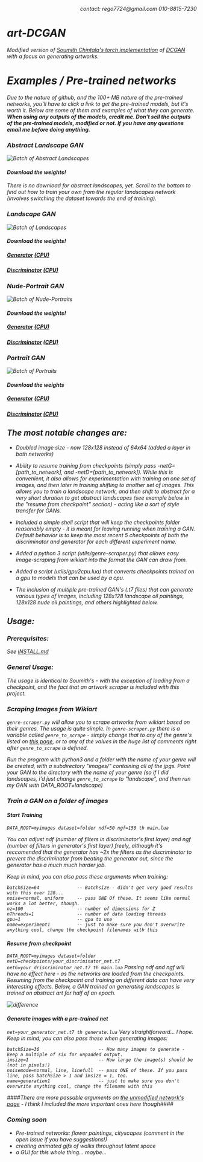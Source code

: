 <p align="right">
<i>contact: rego7724@gmail.com</i>
<i>         010-8815-7230
</p>

# art-DCGAN
Modified version of [Soumith Chintala's torch implementation](https://github.com/soumith/dcgan.torch) of [DCGAN](https://arxiv.org/pdf/1511.06434.pdf) with a focus on generating artworks.

# Examples / Pre-trained networks
Due to the nature of github, and the 100+ MB nature of the pre-trained networks, you'll have to click a link to get the pre-trained models, but it's worth it. Below are some of them and examples of what they can generate. **When using any outputs of the models, credit me. Don't sell the outputs of the pre-trained models, modified or not. If you have any questions email me before doing anything.**

### Abstract Landscape GAN
![Batch of Abstract Landscapes](https://raw.githubusercontent.com/robbiebarrat/art-DCGAN/master/abstractlandscapes.png)
#### Download the weights!
There is no download for abstract landscapes, yet. Scroll to the bottom to find out how to train your own from the regular landscapes network (involves switching the dataset towards the end of training).

### Landscape GAN
![Batch of Landscapes](https://raw.githubusercontent.com/robbiebarrat/art-DCGAN/master/images/landscapenet_waifu2x.png)
#### Download the weights!
##### [Generator](https://drive.google.com/open?id=0B-_m9VM1w1bKUFBmV09VOWlmNG8) [(CPU)](https://drive.google.com/open?id=1HqoHuH1cefPN1A9i6j_CjbCuoQy_hpG1)

##### [Discriminator](https://drive.google.com/open?id=0B-_m9VM1w1bKaC1MRkNiMHp0VHM) [(CPU)](https://drive.google.com/open?id=1wz0Ke0TL8J9x2AkfpYTBII0UfO_OPVgH)

### Nude-Portrait GAN
![Batch of Nude-Portraits](https://raw.githubusercontent.com/robbiebarrat/art-DCGAN/master/images/nudenet_waifu2x.png)
#### Download the weights!
##### [Generator](https://drive.google.com/open?id=0B-_m9VM1w1bKdFJkdUFlNFRGRVE) [(CPU)](https://drive.google.com/open?id=1WfGaeEMNgMp355J194NnfRr8TqHSlvVd)

##### [Discriminator](https://drive.google.com/open?id=0B-_m9VM1w1bKUjdrckNQeGZqME0) [(CPU)](https://drive.google.com/open?id=1bOLqlIsXrOYYxfQnwgNQloCy4D0p7bBe)


### Portrait GAN
![Batch of Portraits](https://raw.githubusercontent.com/robbiebarrat/art-DCGAN/master/images/portraitnet_waifu2x.png)
#### Download the weights
##### [Generator](https://drive.google.com/open?id=0B-_m9VM1w1bKUXhmazg2eVF0bTA) [(CPU)](https://drive.google.com/open?id=1Ul9poUdKBSdyb6IAJlSXBP8zVOVpzHBT)

##### [Discriminator](https://drive.google.com/open?id=0B-_m9VM1w1bKMVh4S21BNlhzNEE) [(CPU)](https://drive.google.com/open?id=1KJMUW0sOZ3CRjshCEsJPd76DN4GT6Otv)

## The most notable changes are:
* Doubled image size - now 128x128 instead of 64x64 (added a layer in both networks)

* Ability to resume training from checkpoints (simply pass -netG=[path_to_network], and -netD=[path_to_network]). While this is convenient, it also allows for experimentation with training on one set of images, and then later in training shifting to another set of images. This allows you to train a landscape network, and then shift to abstract for a very short duration to get abstract landscapes (see example below in the "resume from checkpoint" section) - acting like a sort of style transfer for GANs.

* Included a simple shell script that will keep the checkpoints folder reasonably empty - it is meant for leaving running when training a GAN. Default behavior is to keep the most recent 5 checkpoints of both the discriminator and generator for each different experiment name.

* Added a python 3 script (utils/genre-scraper.py) that allows easy image-scraping from wikiart into the format the GAN can draw from.

* Added a script (utils/gpu2cpu.lua) that converts checkpoints trained on a gpu to models that can be used by a cpu.

* The inclusion of multiple pre-trained GAN's (.t7 files) that can generate various types of images, including 128x128 landscape oil paintings, 128x128 nude oil paintings, and others highlighted below.

## Usage:
### Prerequisites:
See [INSTALL.md](INSTALL.md)

### General Usage:
The usage is identical to Soumith's - with the exception of loading from a checkpoint, and the fact that an artwork scraper is included with this project.

### Scraping Images from Wikiart
`genre-scraper.py` will allow you to scrape artworks from wikiart based on their genres. The usage is quite simple.
In `genre-scraper.py` there is a variable called `genre_to_scrape` - simply change that to any of the genre's listed on [this page](https://www.wikiart.org/en/paintings-by-genre/), or to any of the values in the huge list of comments right after `genre_to_scrape` is defined.

Run the program with python3 and a folder with the name of your genre will be created, with a subdirectory "images/" containing all of the jpgs. Point your GAN to the directory with the name of your genre (so if I did landscapes, i'd just change `genre_to_scrape` to "landscape", and then run my GAN with DATA_ROOT=landscape)

### Train a GAN on a folder of images

#### Start Training
`
DATA_ROOT=myimages dataset=folder ndf=50 ngf=150 th main.lua
`

You can adjust ndf (number of filters in discriminator's first layer) and ngf (number of filters in generator's first layer) freely, although it's reccomended that the generator has ~2x the filters as the discriminator to prevent the discriminator from beating the generator out, since the generator has a much much harder job.

Keep in mind, you can also pass these arguments when training:
```
batchSize=64              -- Batchsize - didn't get very good results with this over 128...
noise=normal, uniform     -- pass ONE Of these. It seems like normal works a lot better, though.
nz=100                    -- number of dimensions for Z
nThreads=1                -- number of data loading threads
gpu=1                     -- gpu to use
name=experiment1          -- just to make sure you don't overwrite anything cool, change the checkpoint filenames with this
```


#### Resume from checkpoint
`
DATA_ROOT=myimages dataset=folder netD=checkpoints/your_discriminator_net.t7 netG=your_driscriminator_net.t7 th main.lua
`
Passing ndf and ngf will have no effect here - as the networks are loaded from the checkpoints. Resuming from the checkpoint and training on different data can have very interesting effects. Below, a GAN trained on generating landscapes is trained on abstract art for half of an epoch.

![difference](https://raw.githubusercontent.com/robbiebarrat/art-DCGAN/master/images/difference.png)


#### Generate images with a pre-trained net
`
net=your_generator_net.t7 th generate.lua
`
Very straightforward... I hope. Keep in mind; you can also pass these when generating images:
```
batchSize=36                      -- How many images to generate - keep a multiple of six for unpadded output.
imsize=1                          -- How large the image(s) should be (not in pixels!)
noisemode=normal, line, linefull  -- pass ONE of these. If you pass line, pass batchSize > 1 and imsize = 1, too.
name=generation1                  -- just to make sure you don't overwrite anything cool, change the filename with this
```
####There are more passable arguments on [the unmodified network's page](https://github.com/soumith/dcgan.torch#all-training-options) - I think I included the more important ones here though####



### Coming soon
* Pre-trained networks: flower paintings, cityscapes (comment in the open issue if you have suggestions!)
* creating animated gifs of walks throughout latent space
* a GUI for this whole thing... maybe...
